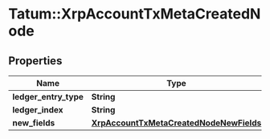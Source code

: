 # Tatum::XrpAccountTxMetaCreatedNode

## Properties
Name | Type | Description | Notes
------------ | ------------- | ------------- | -------------
**ledger_entry_type** | **String** |  | [optional] 
**ledger_index** | **String** |  | [optional] 
**new_fields** | [**XrpAccountTxMetaCreatedNodeNewFields**](XrpAccountTxMetaCreatedNodeNewFields.md) |  | [optional] 

